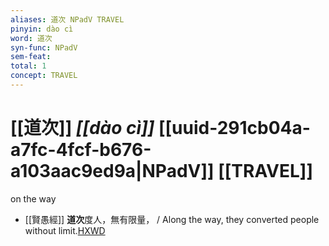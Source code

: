 ```yaml
---
aliases: 道次 NPadV TRAVEL
pinyin: dào cì
word: 道次
syn-func: NPadV
sem-feat: 
total: 1
concept: TRAVEL 
---
```

# [[道次]] *[[dào cì]]*  [[uuid-291cb04a-a7fc-4fcf-b676-a103aac9ed9a|NPadV]] [[TRAVEL]]
on the way
 - [[賢愚經]] **道次**度人，無有限量， / Along the way, they converted people without limit.[HXWD](https://hxwd.org/textview.html?location=KR6b0059_T_010-0421b.3)